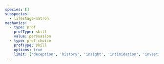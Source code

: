 ```yaml
---
species: []
subspecies:
  - lifestage-matron
mechanics:
  - type: prof
    profType: skill
    value: persuasion
  - type: prof-choice
    profType: skill
    options: true
    limit: ['deception', 'history', 'insight', 'intimidation', 'investigation', 'medicine', 'performance']
---
```

